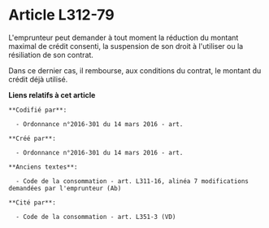 # Article L312-79

L'emprunteur peut demander à tout moment la réduction du montant maximal de crédit consenti, la suspension de son droit à
l'utiliser ou la résiliation de son contrat.

Dans ce dernier cas, il rembourse, aux conditions du contrat, le montant du crédit déjà utilisé.

**Liens relatifs à cet article**

	**Codifié par**:

	  - Ordonnance n°2016-301 du 14 mars 2016 - art.

	**Créé par**:

	  - Ordonnance n°2016-301 du 14 mars 2016 - art.

	**Anciens textes**:

	  - Code de la consommation - art. L311-16, alinéa 7 modifications demandées par l'emprunteur (Ab)

	**Cité par**:

	  - Code de la consommation - art. L351-3 (VD)
